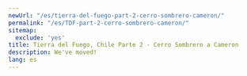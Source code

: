 ```yaml
---
newUrl: "/es/tierra-del-fuego-part-2-cerro-sombrero-cameron/"
permalink: "/es/TDF-part-2-cerro-sombrero-cameron/"
sitemap:
  exclude: 'yes'
title: Tierra del Fuego, Chile Parte 2 - Cerro Sombrero a Cameron
description: We've moved!
lang: es
---
```

